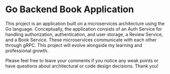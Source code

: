 # Go Backend Book Application

This project is an application built on a microservices architecture using the Go language. Conceptually, the application consists of an Auth Service for handling authorization, authentication, and user storage, a Review Service, and a Book Service. These microservices communicate with each other through gRPC. This project will evolve alongside my learning and professional growth.

Please feel free to leave your comments if you notice any weak points or have questions about architectural or code design decisions. Thank you!

